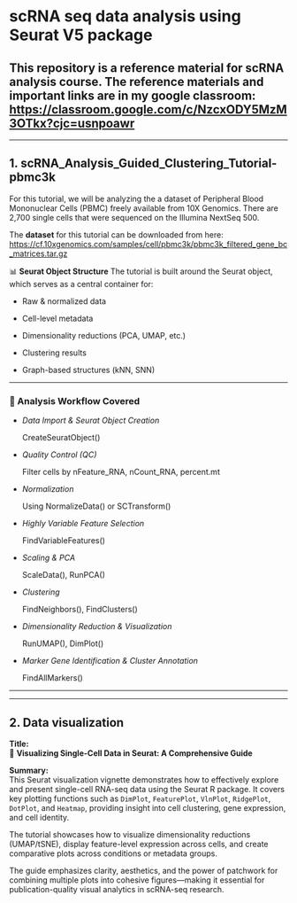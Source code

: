 # scRNA seq data analysis using Seurat V5 package
This repository is a reference material for scRNA analysis course. The reference materials and important links are in my google classroom:
https://classroom.google.com/c/NzcxODY5MzM3OTkx?cjc=usnpoawr
---
---

## 1. scRNA_Analysis_Guided_Clustering_Tutorial-pbmc3k
For this tutorial, we will be analyzing the a dataset of Peripheral Blood Mononuclear Cells (PBMC) freely available from 10X Genomics. There are 2,700 single cells that were sequenced on the Illumina NextSeq 500.

The **dataset** for this tutorial can be downloaded from here:
https://cf.10xgenomics.com/samples/cell/pbmc3k/pbmc3k_filtered_gene_bc_matrices.tar.gz

📊 **Seurat Object Structure**
The tutorial is built around the Seurat object, which serves as a central container for:

- Raw & normalized data

- Cell-level metadata

- Dimensionality reductions (PCA, UMAP, etc.)

- Clustering results

- Graph-based structures (kNN, SNN)
---------------------------------------------------------------------------------------------------------------
 ### 🧪 Analysis Workflow Covered
- *Data Import & Seurat Object Creation*
  
    CreateSeuratObject()

- *Quality Control (QC)*
  
    Filter cells by nFeature_RNA, nCount_RNA, percent.mt

- *Normalization*
  
    Using NormalizeData() or SCTransform()

- *Highly Variable Feature Selection*
  
    FindVariableFeatures()

- *Scaling & PCA*
  
    ScaleData(), RunPCA()

- *Clustering*
  
    FindNeighbors(), FindClusters()

- *Dimensionality Reduction & Visualization*
  
    RunUMAP(), DimPlot()

- *Marker Gene Identification & Cluster Annotation*
  
    FindAllMarkers()
---
---

## 2. Data visualization

**Title:**  
🧬 **Visualizing Single-Cell Data in Seurat: A Comprehensive Guide**

**Summary:**  
This Seurat visualization vignette demonstrates how to effectively explore and present single-cell RNA-seq data using the Seurat R package. It covers key plotting functions such as `DimPlot`, `FeaturePlot`, `VlnPlot`, `RidgePlot`, `DotPlot`, and `Heatmap`, providing insight into cell clustering, gene expression, and cell identity.

The tutorial showcases how to visualize dimensionality reductions (UMAP/tSNE), display feature-level expression across cells, and create comparative plots across conditions or metadata groups.

The guide emphasizes clarity, aesthetics, and the power of patchwork for combining multiple plots into cohesive figures—making it essential for publication-quality visual analytics in scRNA-seq research.
